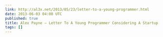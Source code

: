 ```yaml
---
link: http://al3x.net/2013/05/23/letter-to-a-young-programmer.html
date: 2013-06-03 04:08 UTC
published: true
title: Alex Payne — Letter To A Young Programmer Considering A Startup
tags: []
---
```



